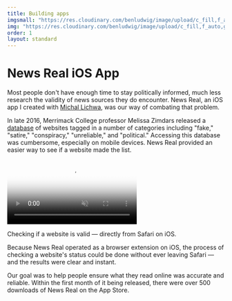 ```yaml
---
title: Building apps
imgsmall: "https://res.cloudinary.com/benludwig/image/upload/c_fill,f_auto,g_center,h_500,q_auto:best,w_1000/v1523413625/newsrealpreview_dqprjf.png"
img: "https://res.cloudinary.com/benludwig/image/upload/c_fill,f_auto,g_center,h_1415,q_auto:best,w_1000/v1523413625/newsrealpreview_dqprjf.png"
order: 1
layout: standard
---
```

<div class="page revealblock">
  <!-- <div class="video-desktop title">
    <video autoplay loop muted playsinline poster="https://res.cloudinary.com/benludwig/image/upload/f_auto,q_auto:best/v1585934127/title_apps_zapypy.png">
      <source src="https://res.cloudinary.com/benludwig/video/upload/vc_auto/v1585934135/title_apps_vj8pye.mp4">
      <source src="https://res.cloudinary.com/benludwig/video/upload/vc_auto/v1585934135/title_apps_vj8pye.webm" type="video/webm">
      Your browser does not support the video tag.
    </video>
  </div> -->
  <div class="type-column">
    <h1>News Real iOS App</h1>
    <p>Most people don't have enough time to stay politically informed, much less research the validity of news sources they do encounter. News Real, an iOS app I created with <a href="https://github.com/mlichwa" target="_blank">Michal Lichwa</a>, was our way of combating that problem.</p>
    <p>In late 2016, Merrimack College professor Melissa Zimdars released a <a href="https://docs.google.com/document/d/10eA5-mCZLSS4MQY5QGb5ewC3VAL6pLkT53V_81ZyitM/preview" target="_blank">database</a> of websites tagged in a number of categories including "fake," "satire," "conspiracy," "unreliable," and "political." Accessing this database was cumbersome, especially on mobile devices. News Real provided an easier way to see if a website made the list.</p>
  </div>
  <div class="video-mobile">
    <video autoplay loop muted playsinline poster="https://res.cloudinary.com/benludwig/image/upload/f_auto,q_auto:best/v1573595397/nr_screen_frame_yyoffy.png">
      <source src="https://res.cloudinary.com/benludwig/video/upload/vc_auto/v1573595063/nr_screen_bexffu.mp4" type="video/mp4">
      <source src="https://res.cloudinary.com/benludwig/video/upload/vc_auto/v1573595063/nr_screen_bexffu.webm" type="video/webm">
      Your browser does not support the video tag.
    </video>
    <p class="caption">Checking if a website is valid &#8212; directly from Safari on iOS.</p>
  </div>
  <div class="type-column">
    <p>Because News Real operated as a browser extension on iOS, the process of checking a website's status could be done without ever leaving Safari &#8212; and the results were clear and instant.</p>
    <p>Our goal was to help people ensure what they read online was accurate and reliable. Within the first month of it being released, there were over 500 downloads of News Real on the App Store.</p>
  </div>
</div>
